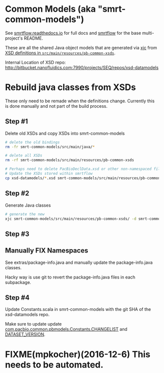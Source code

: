# Common Models (aka "smrt-common-models")

See [smrtflow.readthedocs.io](http://smrtflow.readthedocs.io/) for full docs and [smrtflow](../README.md) for the base multi-project's README. 

These are all the shared Java object models that are generated via [xjc](https://jaxb.java.net) from [XSD definitions in `src/main/resources/pb-common-xsds`](src/main/resources/pb-common-xsds).

Internal Location of XSD repo: http://bitbucket.nanofluidics.com:7990/projects/SEQ/repos/xsd-datamodels

# Rebuild java classes from XSDs

These only need to be remade when the definitions change. Currently this is done manually and not part of the build process.


## Step #1

Delete old XSDs and copy XSDs into smrt-common-models

```bash
# delete the old bindings
rm -fr smrt-common-models/src/main/java/*

# delete all XSDs
rm -rf smrt-common-models/src/main/resources/pb-common-xsds

# Perhaps need to delete PacBioDeclData.xsd or other non-namespaced files used by ICS
# Update the XSDs stored within smrtflow
cp xsd-datamodels/*.xsd smrt-common-models/src/main/resources/pb-common-xsds
```

## Step #2

Generate Java classes

```bash
# generate the new
xjc smrt-common-models/src/main/resources/pb-common-xsds/ -d smrt-common-models/src/main/java

````
## Step #3

## Manually FIX Namespaces

See extras/package-info.java and manually update the package-info.java classes.

Hacky way is use git to revert the package-info.java files in each subpackage. 

## Step #4

Update Constants.scala in smrt-common-models with the git SHA of the xsd-datamodels repo.

Make sure to update update [com.pacbio.common.pbmodels.Constants.CHANGELIST](src/main/scala/com/pacbio/common/models/Constants.scala#L13) and [DATASET_VERSION](src/main/scala/com/pacbio/common/models/Constants.scala#L11).

# FIXME(mpkocher)(2016-12-6) This needs to be automated. 
